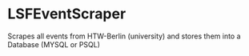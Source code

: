 # LSFEventScraper
Scrapes all events from HTW-Berlin (university) and stores them into a Database (MYSQL or PSQL)
